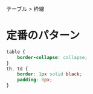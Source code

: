 テーブル > 枠線
# 定番のパターン  
```css
table {
	border-collapse: collapse;
}
th, td {
	border: 1px solid black;
	padding: 8px;
}
```
